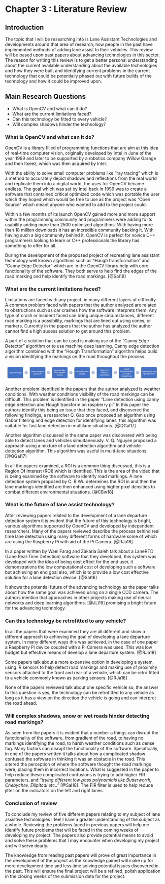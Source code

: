 # Chapter 3 : Literature Review
## Introduction 

The topic that I will be researching into is Lane Assistant Technologies and developments around that area of research, how people in the past have implemented methods of adding lane assist to their vehicles. This review will be based upon past papers about advancing technologies in this sector. The reason for writing this review is to get a better personal understanding about the current available understanding about the available technologies and how they were built and identifying current problems in the current technology that could be potentially phased out with future builds of the technology and how it could be improved upon. 

## Main Research Questions
- What is OpenCV and what can it do? 
- What are the current limitations faced? 
- Can this technology be fitted to every vehicle? 
- Will complex shadows hinder the technology?

### What is OpenCV and what can it do?

OpenCV is a library filled of programming functions that are aim at this idea of real-time computer vision, originally developed by Intel in June of the year 1999 and later to be supported by a robotics company Willow Garage and then Itseez, which was then acquired by Intel.

With the ability to solve small computer problems like “ray tracing” which is a method to accurately depict shadows and reflections from the real world and replicate them into a digital world, the uses for OpenCV became endless. The goal which was set by Intel back in 1999 was to create a software that contained critical optimized code which was portable the user which they hoped which would be free to use as the project was “Open Source” which meant anyone who wanted to add to the project could.

Within a few months of its launch OpenCV gained more and more support within the programming community and programmers were adding to its usability adding more than 2500 optimized algorithms. With having more than 18 million downloads it has an incredible community backing it. With having such a big community behind it, OpenCV is perfect for novice C++ programmers looking to learn or C++ professionals the library has something to offer for all.

During the development of the proposed project of recreating lane assistant technology well known algorithms such as “Haugh transformation” and “Canny Edge Detector” which are in the OpenCV library help with core functionality of the software. They both serve to help find the edges of the road marking and help identify the road markings. [@Sal18]

### What are the current limitations faced?

Limitations are faced with any project, in many different layers of difficulty. A common problem
faced with papers that the author analyzed are related to obstructions such as car crashes how the software interprets
them. Any type of crash or incident faced can bring unique circumstances, different road marking
is a possibility, markings that are lined out using cones, or markers. Currently in the papers that
the author has analyzed the author cannot find a high sucess solution to get around this problem. 

A  part of a solution that can be used is making use of the “Canny Edge Detector” algorithm or to use machine deep learning. Canny edge detection algorithm combined with the “Hough Transformation” algorithm helps build a vision identifying
the markings on the road throughout the process.

![Canny Process](03_figures/litReview/Process.png)

Another problem identified in the papers that the author analyzed is weather conditions. With
weather conditions visibility of the road markings can be difficult. This problem is identified in
the paper “Lane detection using canny edge detection and Hough transform on raspberry pi” In
this paper the authors identify this being an issue that they faced, and discovered the following
findings, a researcher Q. Gao once proposed an algorithm using Gabor filtering and edge detection
for identifying lanes, this algorithm was suitable for fast lane detection in multilane situations. [@QGal17]

Another algorithm discussed in the same paper was discovered with being able to detect lanes and
vehicles simultaneously. V. Q. Nguyen proposed a approach using a mixture of a lane detection
algorithm and vehicle detection algorithm. This algorithm was useful in multi-lane situations. [@QGal17]

In all the papers examined, a ROI is a common thing discussed, this is a Region Of Interest (ROI)
which is identified. This is the area of the video that is being examined by the software to identify
road markings. A lane detection system proposed by C. B Wu determines the ROI in and then the
lane markings identified are then enhanced using higher pixel densities to combat different
environmental situations. [@CBw18]

### What is the future of lane assist technology?

After reviewing papers related to the development of a lane departure detection system it is evident
that the future of this technology is bright, various algorithms supported by OpenCV and
developed by independent researchers. Many of the papers reviewed describe the process behind
real time lane detection using many different forms of hardware some of which are using the
Raspberry Pi with aid of the Pi Camera. [@RJa18]

In a paper written by Wael Farag and Zakaria Saleh talk about a LaneRTD (Lane Real-Time
Detection) software that they developed, this system was developed with the idea of being cost
effect for the end user, it demonstrations the low computational cost of developing such a software
but achieving an end goal also, which is to provide a low cost effective solution for a lane detection
device. [@Sal18]

It shows the potential future of the advancing technology as the paper talks about how the same
goal was achieved using on a single CCD camera. The authors mention that approaches in other
projects making use of neural networks and deep learning algorithms. [@JLi16] promising a
bright future for the advancing technology.

### Can this technology be retrofitted to any vehicle?

In all the papers that were examined they are all different and show a different approach to
achieving the goal of developing a lane departure system. In many different ways this was
achieved, in the case of one paper a Raspberry Pi device coupled with a Pi Camera was used. This
was low budget but effective means of develop a lane departure system. [@RJa18]

Some papers talk about a more expensive option in developing a system, using IR sensors to help
detect road markings and making use of proximity sensors attached to the front and rear of a
vehicle, which can be retro fitted to a vehicle commonly known as parking sensors. [@RJa18]

None of the papers reviewed talk about one specific vehicle so, the answer to this question is yes,
the technology can be retrofitted to any vehicle as long as it has a view on the direction the vehicle
is going and can interpret the road ahead. 

### Will complex shadows, snow or wet roads hinder detecting road markings?

As seen from the papers it is evident that a number a things can disrupt the functionality of the
software, from gradient of the road, to having no markings identifying the road, to harsh weather
conditions such as dense fog. Many factors can disrupt the functionality of the software.
Specifically, in one of the papers written it talks about how a complicated shadow confused the
software in thinking it was an obstacle in the road. This altered the perception of where the
software thought the road markings were, placing them in incorrect locations. What is suggested
in the paper to help reduce these complicated confusions is trying to add higher FIR parameters,
and *“trying different low pass polynomials like Butterworth, Chebychev, Ellipitcal etc..”* [@Sal18]. 
The FIR filter is used to help reduce jitter on the indicators on the left and right lanes.

### Conclusion of review 

To conclude my review of five different papers relating to my subject of lane assistive technologies
I feel I have a greater understanding of the subject as a whole. Reviewing the problems faced in
previous papers will help me identify future problems that will be faced in the coming weeks of
developing my project. The papers also provide potential means to avoid and solve these problems
that I may encounter when developing my project and will serve dearly.

The knowledge from reading past papers will prove of great importance in the development of the
project as the knowledge gained will make up for more development time and less time solving potential issues discovered in the past. This will ensure the final project will be a refined, polish
application in the closing weeks of the submission date for the project. 

